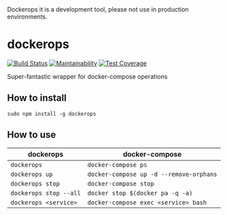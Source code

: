<aside class="notice">
Dockerops it is a development tool, please not use in production environments.
</aside>

# dockerops

[![Build Status](https://travis-ci.org/javanile-bot/dockerops.svg?branch=master)](https://travis-ci.org/javanile-bot/dockerops)
[![Maintainability](https://api.codeclimate.com/v1/badges/0d76f0f853fa588d8a53/maintainability)](https://codeclimate.com/github/javanile-bot/dockerops/maintainability)
[![Test Coverage](https://api.codeclimate.com/v1/badges/0d76f0f853fa588d8a53/test_coverage)](https://codeclimate.com/github/javanile-bot/dockerops/test_coverage)

Super-fantastic wrapper for docker-compose operations

## How to install

```
sudo npm install -g dockerops
```

## How to use

|  dockerops              |  docker-compose                         |
|-------------------------|-----------------------------------------|
| `dockerops`             | `docker-compose ps`                     |
| `dockerops up`          | `docker-compose up -d --remove-orphans` |
| `dockerops stop`        | `docker-compose stop`                   |
| `dockerops stop --all`  | `docker stop $(docker pa -q -a)`        |
| `dockerops <service>`   | `docker-compose exec <service> bash`    |
